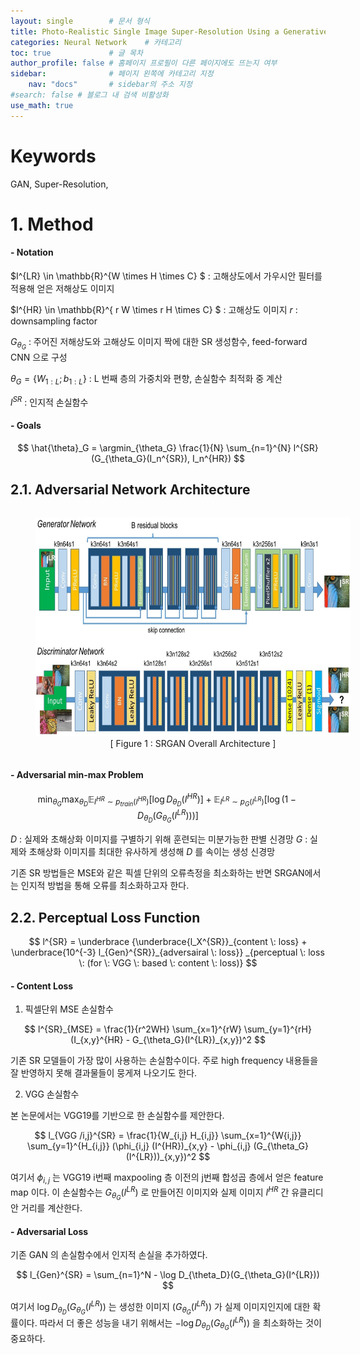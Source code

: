 ```yaml
---
layout: single        # 문서 형식
title: Photo-Realistic Single Image Super-Resolution Using a Generative Adversarial Network (2017) # 제목
categories: Neural Network    # 카테고리
toc: true             # 글 목차
author_profile: false # 홈페이지 프로필이 다른 페이지에도 뜨는지 여부
sidebar:              # 페이지 왼쪽에 카테고리 지정
    nav: "docs"       # sidebar의 주소 지정
#search: false # 블로그 내 검색 비활성화
use_math: true
---
```

# Keywords
GAN, Super-Resolution, 

# 1. Method
#### - Notation
$I^{LR} \in \mathbb{R}^{W \times H \times C} $ : 고해상도에서 가우시안 필터를 적용해 얻은 저해상도 이미지

$I^{HR} \in \mathbb{R}^{ r W \times r H \times C} $ :   고해상도 이미지
$r$ : downsampling factor

$G_{\theta_{G}}$ : 주어진 저해상도와 고해상도 이미지 짝에 대한 SR 생성함수, feed-forward CNN 으로 구성

$\theta_{G} = \{ W_{1:L} ; b_{1:L} \}$ : L 번째 층의 가중치와 편향, 손실함수 최적화 중 계산

$l^{SR}$ : 인지적 손실함수

#### - Goals

$$
\hat{\theta}_G = \argmin_{\theta_G} \frac{1}{N} \sum_{n=1}^{N} l^{SR} (G_{\theta_G}(I_n^{SR}), I_n^{HR})
$$


## 2.1. Adversarial Network Architecture

<figure style="text-align: center; display: inline-block; width: 100%;">
    <img src = "/images/SRGAN/figure4.jpg" height = 350>    
    <figcaption style="display: block; width: 100%; text-align: center;">[ Figure 1 : SRGAN Overall Architecture ]</figcaption>
</figure>

#### - Adversarial min-max Problem

$$
\min_{\theta_G} \max_{\theta_D} \mathbb{E}_{I^{HR} \sim p_{train}(I^{HR})} [\log D_{\theta_D} (I^{HR})] + \mathbb{E}_{I^{LR} \sim p_{G}(I^{LR})} [\log (1 - D_{\theta_D} (G_{\theta_G}(I^{LR})))]
$$

$D$ : 실제와 초해상화 이미지를 구별하기 위해 훈련되는 미분가능한 판별 신경망
$G$ : 실제와 초해상화 이미지를 최대한 유사하게 생성해 $D$ 를 속이는 생성 신경망

기존 SR 방법들은 MSE와 같은 픽셀 단위의 오류측정을 최소화하는 반면 SRGAN에서는 인지적 방법을 통해 오류를 최소화하고자 한다.


## 2.2. Perceptual Loss Function

$$
l^{SR} = \underbrace {\underbrace{l_X^{SR}}_{content \: loss} + \underbrace{10^{-3} l_{Gen}^{SR}}_{adversairal \: loss}} _{perceptual \: loss \: (for \: VGG \: based \: content \: loss)}
$$

#### - Content Loss
1. 픽셀단위 MSE 손실함수

$$
l^{SR}_{MSE} = \frac{1}{r^2WH} \sum_{x=1}^{rW} \sum_{y=1}^{rH} (I_{x,y}^{HR} - G_{\theta_G}(I^{LR})_{x,y})^2
$$

기존 SR 모델들이 가장 많이 사용하는 손실함수이다. 주로 high frequency 내용들을 잘 반영하지 못해 결과물들이 뭉게져 나오기도 한다.

2. VGG 손실함수

본 논문에서는 VGG19를 기반으로 한 손실함수를 제안한다. 

$$
l_{VGG /i,j}^{SR} = \frac{1}{W_{i,j} H_{i,j}} \sum_{x=1}^{W{i,j}} \sum_{y=1}^{H_{i,j}} (\phi_{i,j} (I^{HR})_{x,y} - \phi_{i,j} (G_{\theta_G}(I^{LR}))_{x,y})^2
$$

여기서 $\phi_{i,j}$ 는 VGG19 i번째 maxpooling 층 이전의 j번째 합성곱 층에서 얻은 feature map 이다. 이 손실함수는 $G_{\theta_G}(I^{LR})$ 로 만들어진 이미지와 실제 이미지 $I^{HR}$ 간 유클리디안 거리를 계산한다.

#### - Adversarial Loss
기존 GAN 의 손실함수에서 인지적 손실을 추가하였다. 

$$
l_{Gen}^{SR} = \sum_{n=1}^N - \log D_{\theta_D}(G_{\theta_G}(I^{LR}))
$$

여기서 $\log D_{\theta_D}(G_{\theta_G}(I^{LR}))$ 는 생성한 이미지 $(G_{\theta_G}(I^{LR}))$ 가 실제 이미지인지에 대한 확률이다. 따라서 더 좋은 성능을 내기 위해서는 $- \log D_{\theta_D}(G_{\theta_G}(I^{LR}))$ 을 최소화하는 것이 중요하다. 


